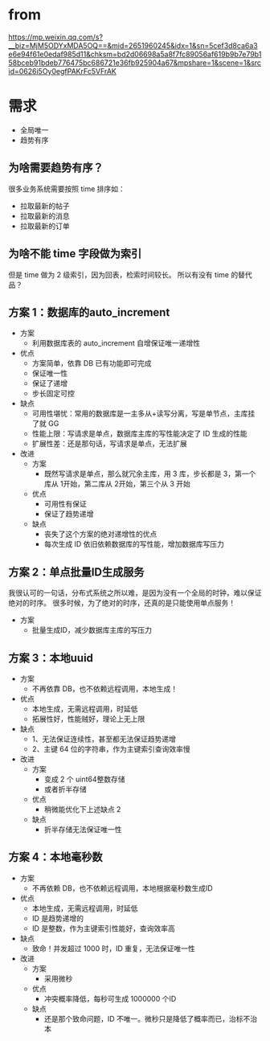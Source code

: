 

# from
https://mp.weixin.qq.com/s?__biz=MjM5ODYxMDA5OQ==&mid=2651960245&idx=1&sn=5cef3d8ca6a3e6e94f61e0edaf985d11&chksm=bd2d06698a5a8f7fc89056af619b9b7e79b158bceb91bdeb776475bc686721e36fb925904a67&mpshare=1&scene=1&srcid=0626i5Oy0egfPAKrFc5VFrAK

# 需求
* 全局唯一
* 趋势有序

## 为啥需要趋势有序？
很多业务系统需要按照 time 排序如：
* 拉取最新的帖子
* 拉取最新的消息
* 拉取最新的订单

## 为啥不能 time 字段做为索引
但是 time 做为 2 级索引，因为回表，检索时间较长。
所以有没有 time 的替代品？

## 方案 1：数据库的auto_increment
- 方案
    * 利用数据库表的 auto_increment 自增保证唯一递增性
- 优点
    * 方案简单，依靠 DB 已有功能即可完成
    * 保证唯一性
    * 保证了递增
    * 步长固定可控
- 缺点
    * 可用性堪忧：常用的数据库是一主多从+读写分离，写是单节点，主库挂了就 GG
    * 性能上限：写请求是单点，数据库主库的写性能决定了 ID 生成的性能
    * 扩展性差：还是那句话，写请求是单点，无法扩展
- 改进
    * 方案
        * 既然写请求是单点，那么就冗余主库，用 3 库，步长都是 3，第一个库从 1开始，第二库从 2开始，第三个从 3 开始
    * 优点
        * 可用性有保证
        * 保证了趋势递增
    * 缺点
        * 丧失了这个方案的绝对递增性的优点
        * 每次生成 ID 依旧依赖数据库的写性能，增加数据库写压力

## 方案 2：单点批量ID生成服务

我很认可的一句话，分布式系统之所以难，是因为没有一个全局的时钟，难以保证绝对的时序。
很多时候，为了绝对的时序，还真的是只能使用单点服务！

- 方案
    * 批量生成ID，减少数据库主库的写压力
    
    
## 方案 3：本地uuid
- 方案
    * 不再依靠 DB，也不依赖远程调用，本地生成！
- 优点
    * 本地生成，无需远程调用，时延低
    * 拓展性好，性能贼好，理论上无上限
- 缺点
    * 1、无法保证连续性，甚至都无法保证趋势递增
    * 2、主键 64 位的字符串，作为主键索引查询效率慢
- 改进
    - 方案
        * 变成 2 个 uint64整数存储
        * 或者折半存储
    - 优点
        * 稍微能优化下上述缺点 2
    - 缺点
        * 折半存储无法保证唯一性
         
## 方案 4：本地毫秒数
- 方案
    * 不再依赖 DB，也不依赖远程调用，本地根据毫秒数生成ID
- 优点
    * 本地生成，无需远程调用，时延低
    * ID 是趋势递增的
    * ID 是整数，作为主键索引性能好，查询效率高
- 缺点
    * 致命！并发超过 1000 时，ID 重复，无法保证唯一性
- 改进
    - 方案
        * 采用微秒
    - 优点
        * 冲突概率降低，每秒可生成 1000000 个ID
    - 缺点
        * 还是那个致命问题，ID 不唯一。微秒只是降低了概率而已，治标不治本
